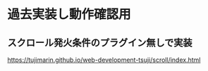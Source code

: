 # 過去実装し動作確認用

## スクロール発火条件のプラグイン無しで実装

<https://tujimarin.github.io/web-development-tsuji/scroll/index.html>
